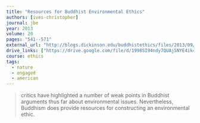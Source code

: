 ```yaml
---
title: "Resources for Buddhist Environmental Ethics"
authors: [ives-christopher]
journal: jbe
year: 2013
volume: 20
pages: "541--571"
external_url: "http://blogs.dickinson.edu/buddhistethics/files/2013/09/Ives-Buddhist-Environmental-Ethic-final1.pdf"
drive_links: ["https://drive.google.com/file/d/1998SI94ndy7QUAj5NYE4ik4cBWUGivUG/view?usp=drivesdk"]
course: ethics
tags:
  - nature
  - engaged
  - american
---
```


> critics have highlighted a number of weak points in Buddhist arguments thus far about environmental issues. Nevertheless, Buddhism does provide resources for constructing an environmental ethic.
